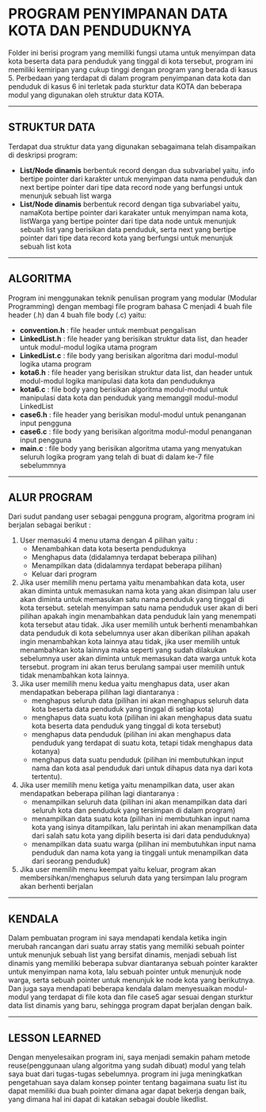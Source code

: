 # PROGRAM PENYIMPANAN DATA KOTA DAN PENDUDUKNYA
Folder ini berisi program yang memiliki fungsi utama untuk menyimpan data kota beserta data para penduduk yang tinggal di kota tersebut, program ini memiliki kemiripan yang cukup tinggi dengan program yang berada
di kasus 5. Perbedaan yang terdapat di dalam program penyimpanan data kota dan penduduk di kasus 6 ini terletak pada sturktur data KOTA dan beberapa modul yang digunakan oleh struktur data KOTA.

---

## STRUKTUR DATA
Terdapat dua struktur data yang digunakan sebagaimana telah disampaikan di deskripsi program:
- **List/Node dinamis** berbentuk record dengan dua subvariabel yaitu, info bertipe pointer dari karakter untuk menyimpan data nama penduduk dan next bertipe pointer dari tipe data record node yang berfungsi untuk menunjuk sebuah list warga
- **List/Node dinamis** berbentuk record dengan tiga subvariabel yaitu, namaKota bertipe pointer dari karakater untuk menyimpan nama kota, listWarga yang bertipe pointer dari tipe data node untuk menunjuk sebuah list yang berisikan data penduduk, serta next yang bertipe pointer dari tipe data record kota yang berfungsi untuk menunjuk sebuah list kota 

---

## ALGORITMA
Program ini menggunakan teknik penulisan program yang modular (Modular Programming) dengan membagi file program bahasa C menjadi 4 buah file header (.h) dan 4 buah file body (.c) yaitu:
- **convention.h**  : file header untuk membuat pengalisan
- **LinkedList.h**  : file header yang berisikan struktur data list, dan header untuk modul-modul logika utama program
- **LinkedList.c**  : file body yang berisikan algoritma dari modul-modul logika utama program
- **kota6.h**        : file header yang berisikan struktur data list, dan header untuk modul-modul logika manipulasi data kota dan penduduknya
- **kota6.c**        : file body yang berisikan algoritma modul-modul untuk manipulasi data kota dan penduduk yang memanggil modul-modul LinkedList
- **case6.h**       : file header yang berisikan modul-modul untuk penanganan input pengguna
- **case6.c**       : file body yang berisikan algoritma modul-modul penanganan input pengguna
- **main.c**        : file body yang berisikan algoritma utama yang menyatukan seluruh logika program yang telah di buat di dalam ke-7 file sebelummnya

---

## ALUR PROGRAM 
Dari sudut pandang user sebagai pengguna program, algoritma program ini berjalan sebagai berikut :
1. User memasuki 4 menu utama dengan 4 pilihan yaitu :
   - Menambahkan data kota beserta penduduknya
   - Menghapus data (didalamnya terdapat beberapa pilihan)
   - Menampilkan data (didalamnya terdapat beberapa pilihan)
   - Keluar dari program
2. Jika user memilih menu pertama yaitu menambahkan data kota, user akan diminta untuk memasukan nama kota yang akan disimpan lalu user akan diminta untuk memasukan satu nama penduduk yang tinggal di kota tersebut. setelah menyimpan satu nama penduduk user akan di beri pilihan apakah ingin menambahkan data penduduk lain yang menempati kota tersebut atau tidak.
   Jika user memilih untuk berhenti menambahkan data penduduk di kota sebelumnya user akan diberikan pilihan apakah ingin menambahkan kota lainnya atau tidak, jika user memilih untuk menambahkan kota lainnya maka seperti yang sudah dilakukan sebelumnya user akan diminta untuk memasukan data warga untuk kota tersebut. program ini akan terus berulang sampai user memilih untuk tidak menambahkan kota lainnya.
3. Jika user memilih menu kedua yaitu menghapus data, user akan mendapatkan beberapa pilihan lagi diantaranya :
   - menghapus seluruh data (pilihan ini akan menghapus seluruh data kota beserta data penduduk yang tinggal di setiap kota)
   - menghapus data suatu kota (pilihan ini akan menghapus data suatu kota beserta data penduduk yang tinggal di kota tersebut)
   - menghapus data penduduk (pilihan ini akan menghapus data penduduk yang terdapat di suatu kota, tetapi tidak menghapus data kotanya)
   - menghapus data suatu penduduk (pilihan ini membutuhkan input nama dan kota asal penduduk dari untuk dihapus data nya dari kota tertentu).
4. Jika user memilih menu ketiga yaitu menampilkan data, user akan mendapatkan beberapa pilihan lagi diantaranya :
   - menampilkan seluruh data (pilihan ini akan menampilkan data dari seluruh kota dan penduduk yang tersimpan di dalam program)
   - menampilkan data suatu kota (pilihan ini membutuhkan input nama kota yang isinya ditampilkan, lalu perintah ini akan menampilkan data dari salah satu kota yang dipilih beserta isi dari data penduduknya)
   - menampilkan data suatu warga (pilihan ini membutuhkan input nama penduduk dan nama kota yang ia tinggali untuk menampilkan data dari seorang penduduk)
5. Jika user memilih menu keempat yaitu keluar, program akan membersihkan/menghapus seluruh data yang tersimpan lalu program akan berhenti berjalan

---

## KENDALA 
Dalam pembuatan program ini saya mendapati kendala ketika ingin merubah rancangan dari suatu array statis yang memiliki sebuah pointer untuk
menunjuk sebuah list yang bersifat dinamis, menjadi sebuah list dinamis yang memiliki beberapa subvar diantaranya sebuah pointer karakter untuk menyimpan nama kota, lalu sebuah pointer untuk menunjuk node warga, serta sebuah pointer untuk menunjuk ke node kota yang berikutnya.
Dan juga saya mendapati beberapa kendala dalam menyesuaikan modul-modul yang terdapat di file kota dan file case5 agar sesuai dengan sturktur data list dinamis yang baru, sehingga program dapat berjalan dengan baik.

---

## LESSON LEARNED
Dengan menyelesaikan program ini, saya menjadi semakin paham metode reuse(penggunaan ulang algoritma yang sudah dibuat) modul yang telah saya buat dari tugas-tugas sebelumnya. 
program ini juga meningkatkan pengetahuan saya dalam konsep pointer tentang bagaimana suatu list itu dapat memiliki dua buah pointer dimana agar dapat bekerja dengan baik, yang dimana hal ini dapat di katakan sebagai double likedlist.

